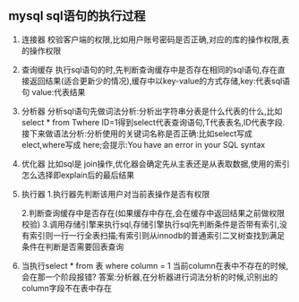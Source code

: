 ## mysql sql语句的执行过程

1. 连接器
   校验客户端的权限,比如用户账号密码是否正确,对应的库的操作权限,表的操作权限
   
   

2. 查询缓存
   执行sql语句的时,先判断查询缓存中是否存在相同的sql语句,存在直接返回结果(适合更新少的情况),缓存中以key-value的方式存储,key:代表sql语句  value:代表结果
   
   

3. 分析器
   分析sql语句先做词法分析:分析出字符串分表是什么代表的什么,比如select * from Twhere ID=1得到select代表查询语句,T代表表名,ID代表字段.接下来做语法分析:分析使用的关键词名称是否正确:比如select写成 elect,where写成 here;会提示:You have an error in your SQL syntax
   
   

4. 优化器
   比如sql是 join操作,优化器会确定先从主表还是从表取数据,使用的索引怎么选择即explain后的最后结果
   
   

5. 执行器
   1.执行器先判断该用户对当前表操作是否有权限

   2.判断查询缓存中是否存在(如果缓存中存在,会在缓存中返回结果之前做权限校验)
   3.调用存储引擎来执行sql,存储引擎执行sql先判断条件是否带有索引,没有索引则一行一行全表扫描;有索引则从innodb的普通索引二叉树查找到满足条件在判断是否需要回表查询
   
   

6. 当执行select * from 表 where column = 1  当前column在表中不存在的时候,会在那一个阶段报错?
   答案:分析器,在分析器进行词法分析的时候,识别出的column字段不在表中存在